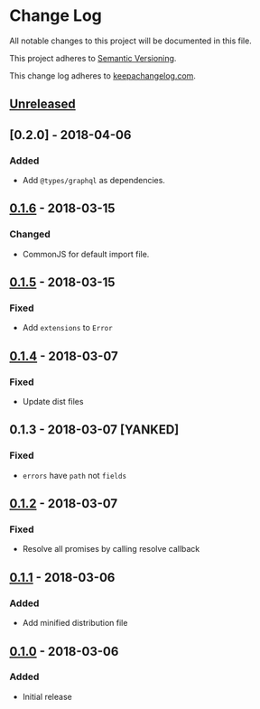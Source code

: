 # Change Log

All notable changes to this project will be documented in this file.

This project adheres to [Semantic Versioning](http://semver.org/).

This change log adheres to [keepachangelog.com](http://keepachangelog.com).

## [Unreleased]

## [0.2.0] - 2018-04-06
### Added
- Add `@types/graphql` as dependencies.

## [0.1.6] - 2018-03-15
### Changed
- CommonJS for default import file.

## [0.1.5] - 2018-03-15
### Fixed
- Add `extensions` to `Error`

## [0.1.4] - 2018-03-07
### Fixed
- Update dist files

## 0.1.3 - 2018-03-07 [YANKED]
### Fixed
- `errors` have `path` not `fields`

## [0.1.2] - 2018-03-07
### Fixed
- Resolve all promises by calling resolve callback

## [0.1.1] - 2018-03-06
### Added
- Add minified distribution file

## [0.1.0] - 2018-03-06
### Added
- Initial release

[Unreleased]: https://github.com/increments/graphql-client-js/compare/v0.1.6...HEAD
[0.1.6]: https://github.com/increments/graphql-client-js/compare/v0.1.5...v0.1.6
[0.1.5]: https://github.com/increments/graphql-client-js/compare/v0.1.4...v0.1.5
[0.1.4]: https://github.com/increments/graphql-client-js/compare/v0.1.2...v0.1.4
[0.1.2]: https://github.com/increments/graphql-client-js/compare/v0.1.1...v0.1.2
[0.1.1]: https://github.com/increments/graphql-client-js/compare/v0.1.0...v0.1.1
[0.1.0]: https://github.com/increments/graphql-client-js/compare/866b51d...v0.1.0

